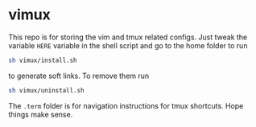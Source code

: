 # vimux

This repo is for storing the vim and tmux related configs.
Just tweak the variable `HERE` variable in the shell script
and go to the home folder to run

```sh
sh vimux/install.sh
```

to generate soft links.
To remove them run

```sh
sh vimux/uninstall.sh
```

The `.term` folder is for navigation instructions for tmux shortcuts.
Hope things make sense.
